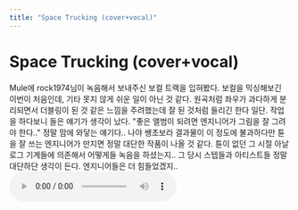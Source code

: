 ```yaml
---
title: "Space Trucking (cover+vocal)"
---
```

# Space Trucking (cover+vocal)

Mule에 rock1974님이 녹음해서 보내주신 보컬 트랙을 입혀봤다.
보컬을 믹싱해보긴 이번이 처음인데, 기타 못지 않게 쉬운 일이 아닌 것 같다.
원곡처럼 좌우가 과다하게 분리되면서 더블링이 된 것 같은 느낌을 주려했는데 잘 된 것처럼 들리긴 한다 일단.
작업을 하다보니 들은 얘기가 생각이 났다. 
"좋은 앨범이 되려면 엔지니어가 그림을 잘 그려야 한다.."
정말 맘에 와닿는 얘기다..
나야 쌩초보라 결과물이 이 정도에 불과하다만 튠을 잘 쓰는 엔지니어가 만지면 정말 대단한 작품이 나올 것 같다.
튠이 없던 그 시절 아날로그 기계들에 의존해서 어떻게들 녹음을 하셨는지..
그 당시 스텝들과 아티스트들 정말 대단하단 생각이 든다. 엔지니어들은 더 힘들었겠지..
![audio](/assets/images/10f0fa435eeb3ef0f75227f1fd135e5b.mp3)



